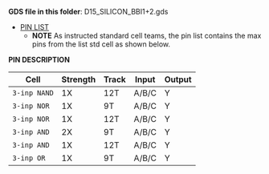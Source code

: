 **GDS file in this folder**: D15_SILICON_BBI1+2.gds

- [PIN LIST](https://docs.google.com/spreadsheets/d/18pTIGc0kHIEqmt9p0irKbAHxp13_E1_Anu0iz-ZbBv8/edit?usp=sharing)
  - **NOTE** As instructed standard cell teams, the pin list contains the max pins from the list std cell as shown below.

**PIN DESCRIPTION**

| Cell | Strength | Track | Input | Output |
|----------|----------|----------|---------|----------|
| `3-inp NAND`     | 1X | 12T | A/B/C | Y |
| `3-inp NOR`    | 1X  | 9T |  A/B/C | Y |
| `3-inp NOR`     | 1X  |  12T |  A/B/C | Y |
| `3-inp AND`     | 2X  | 9T |  A/B/C | Y |
| `3-inp AND`  | 1X | 12T |  A/B/C | Y |
| `3-inp OR`    | 1X  | 9T |  A/B/C | Y | 
